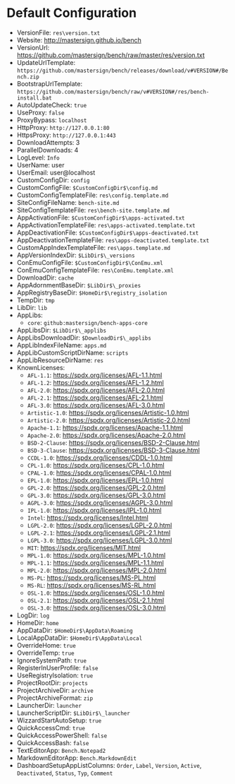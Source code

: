 ﻿# Default Configuration

* VersionFile: `res\version.txt`
* Website: <http://mastersign.github.io/bench>
* VersionUrl: <https://github.com/mastersign/bench/raw/master/res/version.txt>
* UpdateUrlTemplate: `https://github.com/mastersign/bench/releases/download/v#VERSION#/Bench.zip`
* BootstrapUrlTemplate: `https://github.com/mastersign/bench/raw/v#VERSION#/res/bench-install.bat`
* AutoUpdateCheck: `true`
* UseProxy: `false`
* ProxyBypass: `localhost`
* HttpProxy: `http://127.0.0.1:80`
* HttpsProxy: `http://127.0.0.1:443`
* DownloadAttempts: 3
* ParallelDownloads: 4
* LogLevel: `Info`
* UserName: user
* UserEmail: user@localhost
* CustomConfigDir: `config`
* CustomConfigFile: `$CustomConfigDir$\config.md`
* CustomConfigTemplateFile: `res\config.template.md`
* SiteConfigFileName: `bench-site.md`
* SiteConfigTemplateFile: `res\bench-site.template.md`
* AppActivationFile: `$CustomConfigDir$\apps-activated.txt`
* AppActivationTemplateFile: `res\apps-activated.template.txt`
* AppDeactivationFile: `$CustomConfigDir$\apps-deactivated.txt`
* AppDeactivationTemplateFile: `res\apps-deactivated.template.txt`
* CustomAppIndexTemplateFile: `res\apps.template.md`
* AppVersionIndexDir: `$LibDir$\_versions`
* ConEmuConfigFile: `$CustomConfigDir$\ConEmu.xml`
* ConEmuConfigTemplateFile: `res\ConEmu.template.xml`
* DownloadDir: `cache`
* AppAdornmentBaseDir: `$LibDir$\_proxies`
* AppRegistryBaseDir: `$HomeDir$\registry_isolation`
* TempDir: `tmp`
* LibDir: `lib`
* AppLibs:
    + `core`: `github:mastersign/bench-apps-core`
* AppLibsDir: `$LibDir$\_applibs`
* AppLibsDownloadDir: `$DownloadDir$\_applibs`
* AppLibIndexFileName: `apps.md`
* AppLibCustomScriptDirName: `scripts`
* AppLibResourceDirName: `res`
* KnownLicenses:
    + `AFL-1.1`: <https://spdx.org/licenses/AFL-1.1.html>
    + `AFL-1.2`: <https://spdx.org/licenses/AFL-1.2.html>
    + `AFL-2.0`: <https://spdx.org/licenses/AFL-2.0.html>
    + `AFL-2.1`: <https://spdx.org/licenses/AFL-2.1.html>
    + `AFL-3.0`: <https://spdx.org/licenses/AFL-3.0.html>
    + `Artistic-1.0`: <https://spdx.org/licenses/Artistic-1.0.html>
    + `Artistic-2.0`: <https://spdx.org/licenses/Artistic-2.0.html>
    + `Apache-1.1`: <https://spdx.org/licenses/Apache-1.1.html>
    + `Apache-2.0`: <https://spdx.org/licenses/Apache-2.0.html>
    + `BSD-2-Clause`: <https://spdx.org/licenses/BSD-2-Clause.html>
    + `BSD-3-Clause`: <https://spdx.org/licenses/BSD-3-Clause.html>
    + `CCDL-1.0`: <https://spdx.org/licenses/CDDL-1.0.html>
    + `CPL-1.0`: <https://spdx.org/licenses/CPL-1.0.html>
    + `CPAL-1.0`: <https://spdx.org/licenses/CPAL-1.0.html>
    + `EPL-1.0`: <https://spdx.org/licenses/EPL-1.0.html>
    + `GPL-2.0`: <https://spdx.org/licenses/GPL-2.0.html>
    + `GPL-3.0`: <https://spdx.org/licenses/GPL-3.0.html>
    + `AGPL-3.0`: <https://spdx.org/licenses/AGPL-3.0.html>
    + `IPL-1.0`: <https://spdx.org/licenses/IPL-1.0.html>
    + `Intel`: <https://spdx.org/licenses/Intel.html>
    + `LGPL-2.0`: <https://spdx.org/licenses/LGPL-2.0.html>
    + `LGPL-2.1`: <https://spdx.org/licenses/LGPL-2.1.html>
    + `LGPL-3.0`: <https://spdx.org/licenses/LGPL-3.0.html>
    + `MIT`: <https://spdx.org/licenses/MIT.html>
    + `MPL-1.0`: <https://spdx.org/licenses/MPL-1.0.html>
    + `MPL-1.1`: <https://spdx.org/licenses/MPL-1.1.html>
    + `MPL-2.0`: <https://spdx.org/licenses/MPL-2.0.html>
    + `MS-PL`: <https://spdx.org/licenses/MS-PL.html>
    + `MS-RL`: <https://spdx.org/licenses/MS-RL.html>
    + `OSL-1.0`: <https://spdx.org/licenses/OSL-1.0.html>
    + `OSL-2.1`: <https://spdx.org/licenses/OSL-2.1.html>
    + `OSL-3.0`: <https://spdx.org/licenses/OSL-3.0.html>
* LogDir: `log`
* HomeDir: `home`
* AppDataDir: `$HomeDir$\AppData\Roaming`
* LocalAppDataDir: `$HomeDir$\AppData\Local`
* OverrideHome: `true`
* OverrideTemp: `true`
* IgnoreSystemPath: `true`
* RegisterInUserProfile: `false`
* UseRegistryIsolation: `true`
* ProjectRootDir: `projects`
* ProjectArchiveDir: `archive`
* ProjectArchiveFormat: `zip`
* LauncherDir: `launcher`
* LauncherScriptDir: `$LibDir$\_launcher`
* WizzardStartAutoSetup: `true`
* QuickAccessCmd: `true`
* QuickAccessPowerShell: `false`
* QuickAccessBash: `false`
* TextEditorApp: `Bench.Notepad2`
* MarkdownEditorApp: `Bench.MarkdownEdit`
* DashboardSetupAppListColumns: `Order`, `Label`, `Version`, `Active`, `Deactivated`, `Status`, `Typ`, `Comment`

